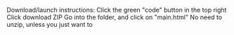 Download/launch instructions:
  Click the green "code" button in the top right
  Click download ZIP
  Go into the folder, and click on "main.html"
  No need to unzip, unless you just want to
